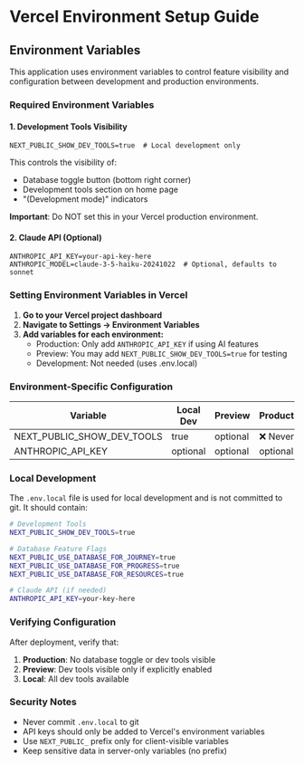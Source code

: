 # Vercel Environment Setup Guide

## Environment Variables

This application uses environment variables to control feature visibility and configuration between development and production environments.

### Required Environment Variables

#### 1. Development Tools Visibility

```
NEXT_PUBLIC_SHOW_DEV_TOOLS=true  # Local development only
```

This controls the visibility of:
- Database toggle button (bottom right corner)
- Development tools section on home page
- "(Development mode)" indicators

**Important**: Do NOT set this in your Vercel production environment.

#### 2. Claude API (Optional)

```
ANTHROPIC_API_KEY=your-api-key-here
ANTHROPIC_MODEL=claude-3-5-haiku-20241022  # Optional, defaults to sonnet
```

### Setting Environment Variables in Vercel

1. **Go to your Vercel project dashboard**
2. **Navigate to Settings → Environment Variables**
3. **Add variables for each environment:**
   - Production: Only add `ANTHROPIC_API_KEY` if using AI features
   - Preview: You may add `NEXT_PUBLIC_SHOW_DEV_TOOLS=true` for testing
   - Development: Not needed (uses .env.local)

### Environment-Specific Configuration

| Variable | Local Dev | Preview | Production |
|----------|-----------|---------|------------|
| NEXT_PUBLIC_SHOW_DEV_TOOLS | true | optional | ❌ Never |
| ANTHROPIC_API_KEY | optional | optional | optional |

### Local Development

The `.env.local` file is used for local development and is not committed to git. It should contain:

```bash
# Development Tools
NEXT_PUBLIC_SHOW_DEV_TOOLS=true

# Database Feature Flags
NEXT_PUBLIC_USE_DATABASE_FOR_JOURNEY=true
NEXT_PUBLIC_USE_DATABASE_FOR_PROGRESS=true
NEXT_PUBLIC_USE_DATABASE_FOR_RESOURCES=true

# Claude API (if needed)
ANTHROPIC_API_KEY=your-key-here
```

### Verifying Configuration

After deployment, verify that:
1. **Production**: No database toggle or dev tools visible
2. **Preview**: Dev tools visible only if explicitly enabled
3. **Local**: All dev tools available

### Security Notes

- Never commit `.env.local` to git
- API keys should only be added to Vercel's environment variables
- Use `NEXT_PUBLIC_` prefix only for client-visible variables
- Keep sensitive data in server-only variables (no prefix)